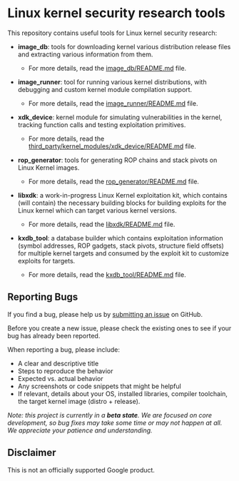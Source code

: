 # Linux kernel security research tools

This repository contains useful tools for Linux kernel security research:

* **image_db**: tools for downloading kernel various distribution release files and extracting various information from them.
   * For more details, read the [image_db/README.md](image_db/README.md) file.

* **image_runner**: tool for running various kernel distributions, with debugging and custom kernel module compilation support.
   * For more details, read the [image_runner/README.md](image_runner/README.md) file.

* **xdk_device**: kernel module for simulating vulnerabilities in the kernel, tracking function calls and testing exploitation primitives.
   * For more details, read the [third_party/kernel_modules/xdk_device/README.md](third_party/kernel_modules/xdk_device/README.md) file.

* **rop_generator**: tools for generating ROP chains and stack pivots on Linux Kernel images.
   * For more details, read the [rop_generator/README.md](rop_generator/README.md) file.

* **libxdk**: a work-in-progress Linux Kernel exploitation kit, which contains (will contain) the necessary building blocks for building exploits for the Linux kernel which can target various kernel versions.
   * For more details, read the [libxdk/README.md](libxdk/README.md) file.

* **kxdb_tool**: a database builder which contains exploitation information (symbol addresses, ROP gadgets, stack pivots, structure field offsets) for multiple kernel targets and consumed by the exploit kit to customize exploits for targets.
   * For more details, read the [kxdb_tool/README.md](kxdb_tool/README.md) file.

## Reporting Bugs

If you find a bug, please help us by [submitting an issue](https://github.com/google/kernel-research/issues/new) on GitHub.

Before you create a new issue, please check the existing ones to see if your bug has already been reported.

When reporting a bug, please include:
* A clear and descriptive title
* Steps to reproduce the behavior
* Expected vs. actual behavior
* Any screenshots or code snippets that might be helpful
* If relevant, details about your OS, installed libraries, compiler toolchain, the target kernel image (distro + release).

_Note: this project is currently in a **beta state**. We are focused on core development, so bug fixes may take some time or may not happen at all. We appreciate your patience and understanding._

## Disclaimer

This is not an officially supported Google product.
